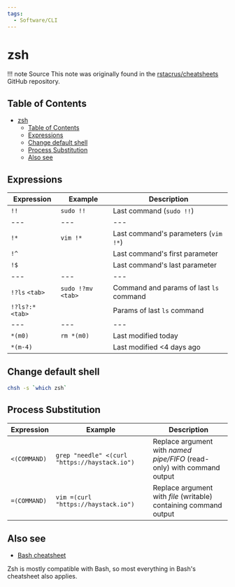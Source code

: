 ```yaml
---
tags:
  - Software/CLI
---
```


# zsh

!!! note Source
    This note was originally found in the [rstacrus/cheatsheets](https://github.com/rstacruz/cheatsheets) GitHub repository.

## Table of Contents

- [zsh](#zsh)
  - [Table of Contents](#table-of-contents)
  - [Expressions](#expressions)
  - [Change default shell](#change-default-shell)
  - [Process Substitution](#process-substitution)
  - [Also see](#also-see)

## Expressions

| Expression        | Example             | Description                             |
| ----------------- | ------------------- | --------------------------------------- |
| `!!`              | `sudo !!`           | Last command (`sudo !!`)                |
| ---               | ---                 | ---                                     |
| `!*`              | `vim !*`            | Last command's parameters (`vim !*`)    |
| `!^`              |                     | Last command's first parameter          |
| `!$`              |                     | Last command's last parameter           |
| ---               | ---                 | ---                                     |
| `!?ls` `<tab>`    | `sudo !?mv` `<tab>` | Command and params of last `ls` command |
| `!?ls?:*` `<tab>` |                     | Params of last `ls` command             |
| ---               | ---                 | ---                                     |
| `*(m0)`           | `rm *(m0)`          | Last modified today                     |
| `*(m-4)`          |                     | Last modified <4 days ago               |

## Change default shell

```bash
chsh -s `which zsh`
```

## Process Substitution

| Expression   | Example                                       | Description                                                             |
| ------------ | --------------------------------------------- | ----------------------------------------------------------------------- |
| `<(COMMAND)` | `grep "needle" <(curl "https://haystack.io")` | Replace argument with _named pipe/FIFO_ (read-only) with command output |
| `=(COMMAND)` | `vim =(curl "https://haystack.io")`           | Replace argument with _file_ (writable) containing command output       |

## Also see

- [Bash cheatsheet](bash.md)

Zsh is mostly compatible with Bash, so most everything in Bash's cheatsheet also applies.
